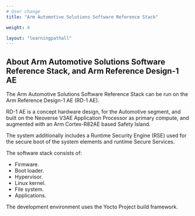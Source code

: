 ```yaml
---
# User change
title: "Arm Automotive Solutions Software Reference Stack"

weight: 4

layout: "learningpathall"
---
```


## About Arm Automotive Solutions Software Reference Stack, and Arm Reference Design-1 AE

The Arm Automotive Solutions Software Reference Stack can be run on the Arm Reference Design-1 AE (RD-1 AE). 

RD-1 AE is a concept hardware design, for the Automotive segment, and built on the Neoverse V3AE Application Processor as primary compute, and augmented with an Arm Cortex-R82AE based Safety Island. 

The system additionally includes a Runtime Security Engine (RSE) used for the secure boot of the system elements and runtime Secure Services.

The software stack consists of:

* Firmware.
* Boot loader.
* Hypervisor.
* Linux kernel.
* File system.
* Applications. 

The development environment uses the Yocto Project build framework. 